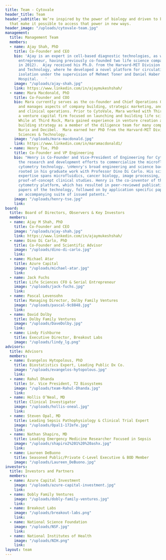 ```yaml
---
title: Team - Cytovale
header_title: Team
header_subtitle: We’re inspired by the power of biology and driven to build tools
  that make it possible to access that power in new ways.
header_image: "/uploads/cytovale-team.jpg"
management:
  title: Management Team
  members:
  - name: Ajay Shah, PhD
    title: Co-Founder and CEO
    bio: 'Ajay is an expert in cell-based diagnostic technologies, as well as an experienced
      entrepreneur, having previously co-founded two life science companies (one acquired
      in 2012).  Ajay received his Ph.D. from the Harvard-MIT Division of Health Sciences
      and Technology, where he developed a novel platform for circulating tumor cell
      isolation under the supervision of Mehmet Toner and Daniel Haber at Mass. General
      Hospital.   '
    image: "/uploads/ajay-shah.jpg"
    link: https://www.linkedin.com/in/ajaymukeshshah/
  - name: Mara Macdonald, PhD
    title: Co-Founder and COO
    bio: Mara currently serves as the co-founder and Chief Operations Officer at CytoVale
      and manages aspects of company building, strategic marketing, and regulatory
      and clinical operations. Prior to CytoVale, Mara worked with Third Rock Ventures,
      a venture capital firm focused on launching and building life science companies.
      While at Third Rock, Mara gained experience in venture creation and company
      building strategy as a member of the diligence team for many companies including
      Nurix and Decibel.  Mara earned her PhD from the Harvard-MIT Division of Health
      Sciences & Technology.
    image: "/uploads/mara-macdonald.jpg"
    link: https://www.linkedin.com/in/maramacdonald1/
  - name: Henry Tse, PhD
    title: Co-Founder and VP Engineering
    bio: "Henry is Co-Founder and Vice-President of Engineering for CytoVale, leading
      the research and development efforts to commercialize the microfluidic deformability
      cytometry technology. \nHenry's broad engineering and science background is
      rooted in his graduate work with Professor Dino Di Carlo. His science and engineering
      expertise spans microfluidics, cancer biology, image processing, and application
      proof-of-concept clinical studies. Henry is the co-inventor of the deformability
      cytometry platform, which has resulted in peer-reviewed publications of seminal
      papers of the technology, followed on by application specific papers, as well
      an accompanying suite of issued patents."
    image: "/uploads/henry-tse.jpg"
    link: 
board:
  title: Board of Directors, Observers & Key Investors
  members:
  - name: Ajay M Shah, PhD
    title: Co-Founder and CEO
    image: "/uploads/ajay-shah.jpg"
    link: https://www.linkedin.com/in/ajaymukeshshah/
  - name: Dino Di Carlo, PhD
    title: Co-Founder and Scientific Advisor
    image: "/uploads/dino-di-carlo.jpg"
    link: 
  - name: Michael Atar
    title: Azure Capital
    image: "/uploads/michael-atar.jpg"
    link: 
  - name: Jack Fuchs
    title: Life Sciences CFO & Serial Entrepreneur
    image: "/uploads/jack-fuchs.jpg"
    link: 
  - name: Pascal Levensohn
    title: Managing Director, Dolby Family Ventures
    image: "/uploads/pascal-9c8848.jpg"
    link: 
  - name: David Dolby
    title: Dolby Family Ventures
    image: "/uploads/DaveDolby.jpg"
    link: 
  - name: Lindy Fishburne
    title: Executive Director, Breakout Labs
    image: "/uploads/lindy_lg.png"
advisors:
  title: Advisors
  members:
  - name: Evangelos Hytopolous, PhD
    title: Biostatistics Expert, Leading Public Dx Co.
    image: "/uploads/evangelos-hytopolous.jpg"
    link: 
  - name: Rahul Dhanda
    title: Sr. Vice President, T2 Biosystems
    image: "/uploads/team-Rahul-Dhanda.jpg"
    link: 
  - name: Hollis O’Neal, MD
    title: Clinical Investigator
    image: "/uploads/hollis-oneal.jpg"
    link: 
  - name: Steven Opal, MD
    title: Leading Sepsis Pathophysiology & Clinical Trial Expert
    image: "/uploads/Opal1-172efe.jpg"
    link: 
  - name: Nathan Shapiro, MD
    title: Leading Emergency Medicine Researcher Focused in Sepsis
    image: "/uploads/shapiro2%201%20%20ashx.jpg"
    link: 
  - name: Laureen DeBuono
    title: Seasoned Public/Private C-Level Executive & BOD Member
    image: "/uploads/Laureen_DeBuono.jpg"
investors:
  title: Investors and Partners
  members:
  - name: Azure Capital Investment
    image: "/uploads/azure-capital-investment.jpg"
    link: 
  - name: Dobly Family Ventures
    image: "/uploads/dobly-family-ventures.jpg"
    link: 
  - name: Breakout Labs
    image: "/uploads/breakout-labs.png"
    link: 
  - name: National Science Foundation
    image: "/uploads/NSF.jpg"
    link: 
  - name: National Institutes of Health
    image: "/uploads/NIH.png"
    link: 
layout: team
---
```



